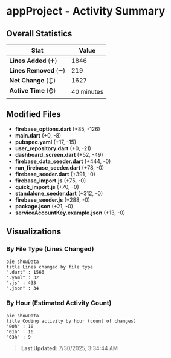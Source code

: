 # appProject - Activity Summary 

## Overall Statistics

| Stat                   | Value                                                             |
| ---------------------- | ----------------------------------------------------------------- |
| **Lines Added** (➕)   | 1846                                          |
| **Lines Removed** (➖) | 219                                        |
| **Net Change** (↕)    | 1627                |
| **Active Time** (⌚)   | 40 minutes |


## Modified Files
- **firebase_options.dart** (+85, -126)
- **main.dart** (+0, -8)
- **pubspec.yaml** (+17, -15)
- **user_repository.dart** (+0, -21)
- **dashboard_screen.dart** (+52, -49)
- **firebase_data_seeder.dart** (+444, -0)
- **run_firebase_seeder.dart** (+78, -0)
- **firebase_seeder.dart** (+391, -0)
- **firebase_import.js** (+75, -0)
- **quick_import.js** (+70, -0)
- **standalone_seeder.dart** (+312, -0)
- **firebase_seeder.js** (+288, -0)
- **package.json** (+21, -0)
- **serviceAccountKey.example.json** (+13, -0)

## Visualizations

### By File Type (Lines Changed)

```mermaid
pie showData
title Lines changed by file type
".dart" : 1566
".yaml" : 32
".js" : 433
".json" : 34
```

### By Hour (Estimated Activity Count)

```mermaid
pie showData
title Coding activity by hour (count of changes)
"00h" : 10
"01h" : 16
"03h" : 9
```


> **Last Updated:** 7/30/2025, 3:34:44 AM